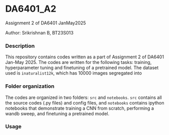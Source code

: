 # DA6401_A2
Assignment 2 of DA6401 JanMay2025

Author: Srikrishnan B, BT23S013

### Description
This repository contains codes written as a part of Assignment 2 of DA6401 Jan-May 2025. The codes are written for the following tasks: training, hyperparameter tuning and finetuning of a pretrained model. The dataset used is `inaturalist12k`, which has 10000 images segregated into 


### Folder organization

The codes are organized in two folders: `src` and `notebooks`. `src` contains all the source codes (.py files) and config files, and `notebooks` contains ipython notebooks that demonstrate training a CNN from scratch, performing a wandb sweep, and finetuning a pretrained model. 

### Usage

### 